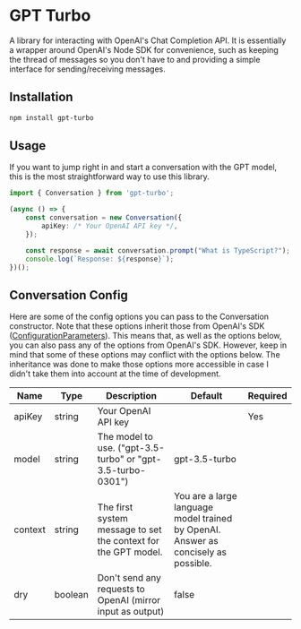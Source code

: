 # GPT Turbo

A library for interacting with OpenAI's Chat Completion API. It is essentially a wrapper around OpenAI's Node SDK for convenience, such as keeping the thread of messages so you don't have to and providing a simple interface for sending/receiving messages.

## Installation

```bash
npm install gpt-turbo
```

## Usage

If you want to jump right in and start a conversation with the GPT model, this is the most straightforward way to use this library.

```ts
import { Conversation } from 'gpt-turbo';

(async () => {
    const conversation = new Conversation({
        apiKey: /* Your OpenAI API key */,
    });

    const response = await conversation.prompt("What is TypeScript?");
    console.log(`Response: ${response}`);
})();
```

## Conversation Config

Here are some of the config options you can pass to the Conversation constructor. Note that these options inherit those from OpenAI's SDK ([ConfigurationParameters](https://github.com/openai/openai-node/blob/master/dist/configuration.d.ts)). This means that, as well as the options below, you can also pass any of the options from OpenAI's SDK. However, keep in mind that some of these options may conflict with the options below. The inheritance was done to make those options more accessible in case I didn't take them into account at the time of development.

| Name    | Type    | Description                                                    | Default                                                                            | Required |
| ------- | ------- | -------------------------------------------------------------- | ---------------------------------------------------------------------------------- | -------- |
| apiKey  | string  | Your OpenAI API key                                            |                                                                                    | Yes      |
| model   | string  | The model to use. ("gpt-3.5-turbo" or "gpt-3.5-turbo-0301")    | gpt-3.5-turbo                                                                      |          |
| context | string  | The first system message to set the context for the GPT model. | You are a large language model trained by OpenAI. Answer as concisely as possible. |          |
| dry     | boolean | Don't send any requests to OpenAI (mirror input as output)     | false                                                                              |          |
